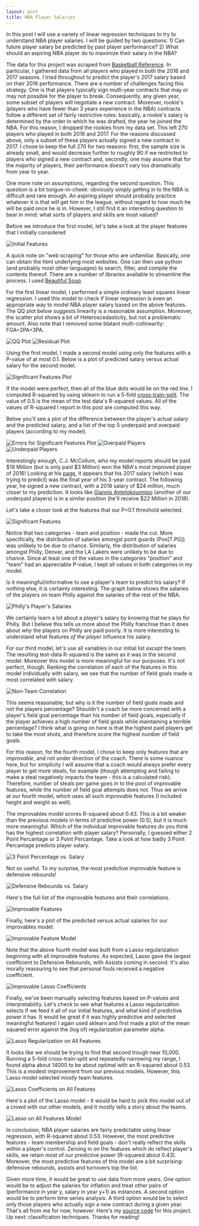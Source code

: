 ```yaml
---
layout: post
title: NBA Player Salaries
---
```


 In this post I will use a variety of linear regression techniques to try to understand NBA player salaries. I will be guided by two questions: 1) Can future player salary be predicted by past player performance? 2) What should an aspiring NBA player do to maximize their salary in the NBA? 

 The data for this project was scraped from [Basketball Reference](http://www.basketball-reference.com/). In particular, I gathered data from all players who played in both the 2016 and 2017 seasons. I tried throughout to predict the player's 2017 salary based on their 2016 performance. There are a number of challenges facing this strategy. One is that players typically sign mutli-year contracts that may or may not possible for the player to break. Consequently, any given year, some subset of players will negotiate a new contract. Moreover, rookie's (players who have fewer than 3 years experience in the NBA) contracts follow a different set of fairly restrictive rules: basically, a rookie's salary is determined by the order in which he was drafted, the year he joined the NBA. For this reason, I dropped the rookies from my data set. This left 270 players who played in both 2016 and 2017. For the reasons discussed above, only a subset of these players actually signed a new contract in 2017. I chose to keep the full 270 for two reasons: first, the sample size is already small, and would decrease further to roughly 90 if we restricted to players who signed a new contract and, secondly, one may assume that for the majority of players, their performance doesn't vary too dramatically from year to year.

 One more note on assumptions, regarding the second question. This question is a bit tongue-in-cheek: obviously simply getting in to the NBA is difficult and rare enough. An aspiring player should probably practice whatever it is that will get him in the league, without regard to how much he will be paid once he is in. However, I still find it an interesting question to bear in mind: what sorts of players and skills are most valued?

Before we introduce the first model, let's take a look at the player features that I initially considered

![Initial Features](https://raw.githubusercontent.com/michaelaaroncantrell/michaelaaroncantrell.github.io/master/_posts/post2/images/Feature_List.png)

 A quick note on "web scraping" for those who are unfamiliar. Basically, one can obtain the html underlying most websites. One can then use python (and probably most other languages) to search, filter, and compile the contents thereof. There are a number of libraries available to streamline the process. I used [Beautiful Soup](https://www.crummy.com/software/BeautifulSoup/).

For the first linear model, I performed a simple ordinary least squares linear regression. I used this model to check if linear regression is even an appropriate way to model NBA player salary based on the above features. The QQ plot below suggests linearity is a reasonable assumption. Moreover, the scatter plot shows a bit of Heteroscedasticity, but not a problematic amount. Also note that I removed some blatant multi-collinearity: FGA=2PA+3PA.

![QQ Plot](https://github.com/michaelaaroncantrell/michaelaaroncantrell.github.io/blob/master/_posts/post2/images/qq_plot.png?raw=true)
![Residual Plot](https://github.com/michaelaaroncantrell/michaelaaroncantrell.github.io/blob/master/_posts/post2/images/error-scatter.png?raw=true)

Using the first model, I made a second model using only the features with a P-value of at most 0.1. Below is a plot of predicted salary versus actual salary for the second model. 

![Significant Features Plot](https://github.com/michaelaaroncantrell/michaelaaroncantrell.github.io/blob/master/_posts/post2/images/sign-scatter-2.png?raw=true)

If the model were perfect, then all of the blue dots would lie on the red line. I computed R-squared by using sklearn to run a 5-fold [cross-train-split](http://scikit-learn.org/stable/modules/generated/sklearn.model_selection.train_test_split.html). The value of 0.5 is the mean of the test data's R-squared values. All of the values of R-squared I report in this post are computed this way. 

Below you'll see a plot of the difference between the player's actual salary and the predicted salary, and a list of the top 5 underpaid and overpaid players (according to my model).

![Errors for Significant Features Plot](https://raw.githubusercontent.com/michaelaaroncantrell/michaelaaroncantrell.github.io/master/_posts/post2/images/signif-errors.png?raw=true)
![Overpaid Players](https://raw.githubusercontent.com/michaelaaroncantrell/michaelaaroncantrell.github.io/master/_posts/post2/images/signif-overpaid.png?raw=true)![Underpaid Players](https://raw.githubusercontent.com/michaelaaroncantrell/michaelaaroncantrell.github.io/master/_posts/post2/images/signif-underpaid.png?raw=true)

 Interestingly enough, C.J. McCollum, who my model reports should be paid $18 Million (but is only paid $3 Million) won the NBA's most improved player of 2016! Looking at his [page](http://www.basketball-reference.com/players/m/mccolcj01.html), it appears that his 2017 salary (which I was trying to predict) was the final year of his 3-year contract. The following year, he signed a new contract, with a 2018 salary of $24 million, much closer to my prediction. It looks like [Giannis Antetokounmpo](http://www.basketball-reference.com/players/a/antetgi01.html) (another of our underpaid players) is in a similar position (he'll receive $22 Million in 2018).

Let's take a closer look at the features that our P<0.1 threshold selected. 

![Significant Features](https://raw.githubusercontent.com/michaelaaroncantrell/michaelaaroncantrell.github.io/master/_posts/post2/images/Signif-feats.png?raw=true)

Notice that two categories - team and position - made the cut. More specifically, the distribution of salaries amongst point guards (Pos[T.PG]) was unlikely to be due to chance. Similarly, the distribution of salaries amongst Philly, Denver, and the LA Lakers were unlikely to be due to chance. Since at least one of the values in the categories "position" and "team" had an appreciable P-value, I kept all values in both categories in my model.

Is it meaningful/informative to use a player's team to predict his salary? If nothing else, it is certainly interesting. The graph below shows the salaries of the players on team Philly against the salaries of the rest of the NBA. 

![Philly's Player's Salaries](https://github.com/michaelaaroncantrell/michaelaaroncantrell.github.io/blob/master/_posts/post2/images/PHI.png?raw=true)

We certainly learn a lot about a player's salary by knowing that he plays for Philly. But I believe this tells us more about the Philly franchise than it does about *why* the players on Philly are paid poorly. It is more interesting to understand what features *of the player* influence his salary.

For our third model, let's use all variables in our initial list *except* the team. The resulting test-data R-squared is the same as it was in the second model. Moreover this model is more meaningful for our purposes. It's not perfect, though. Ranking the correlation of each of the features in this model individually with salary, we see that the number of field goals made is most correlated with salary. 

![Non-Team Correlation](https://raw.githubusercontent.com/michaelaaroncantrell/michaelaaroncantrell.github.io/master/_posts/post2/images/non_team_correlation.png?raw=true)

This seems reasonable, but why is it the number of field goals made and not the players percentage? Shouldn't a coach be more concerned with a player's field goal percentage than his number of field goals, especially if the player achieves a high number of field goals while maintaining a terrible percentage? I think what is going on here is that the highest paid players get to take the most shots, and therefore score the highest number of field goals. 

For this reason, for the fourth model, I chose to keep only features that are *improvable*, and not under direction of the coach. There is some nuance here, but for simplicity I will assume that a coach would always prefer every player to get more steals, for example (though attempting and failing to make a steal negatively impacts the team - this is a calculated risk). Therefore, number of steals per game goes in to the pool of improvable features, while the number of field goal attempts does not. Thus we arrive at our fourth model, which uses all such *improvable* features (I included height and weight as well). 

The improvables model scores R-squared about 0.43. This is a bit weaker than the previous models in terms of predictive power (0.5), but it is much more meaningful. Which of the individual improvable features do you think has the highest correlation with player salary? Personally, I guessed either 2 Point Percantage or 3 Point Percantage. Take a look at how badly 3 Point Percantage predicts player salary.

![3 Point Percentage vs. Salary](https://raw.githubusercontent.com/michaelaaroncantrell/michaelaaroncantrell.github.io/master/_posts/post2/images/3PP-scatter.png?raw=true)

 Not so useful. To my surprise, the most predictive improvable feature is defensive rebounds! 

![Defensive Rebounds vs. Salary](https://raw.githubusercontent.com/michaelaaroncantrell/michaelaaroncantrell.github.io/master/_posts/post2/images/DRB-scatter.png?raw=true)

Here's the full list of the improvable features and their correlations.

![Improvable Features](https://raw.githubusercontent.com/michaelaaroncantrell/michaelaaroncantrell.github.io/master/_posts/post2/images/Impr-Feats-corr.png?raw=true)

 Finally, here's a plot of the predicted versus actual salaries for our improvables model. 

![Improvable Feature Model](https://raw.githubusercontent.com/michaelaaroncantrell/michaelaaroncantrell.github.io/master/_posts/post2/images/Impr-scatter.png?raw=true)

 Note that the above fourth model was built from a Lasso regularization beginning with all improvable features. As expected, Lasso gave the largest coefficient to Defensive Rebounds, with Assists coming in second. It's also morally reassuring to see that personal fouls received a negative coefficient.

![Improvable Lasso Coefficients](https://github.com/michaelaaroncantrell/michaelaaroncantrell.github.io/blob/master/_posts/post2/images/Impr-Lasso-coef.png?raw=true)

Finally, we've been manually selecting features based on P-values and interpretability. Let's check to see what features a Lasso regularization selects if we feed it all of our initial features, and what kind of predictive power it has. It would be great if it was highly predictive and selected meaningful features! I again used sklearn and first made a plot of the mean squared error against the (log of) regularization parameter alpha.

![Lasso Regularization on All Features](https://github.com/michaelaaroncantrell/michaelaaroncantrell.github.io/blob/master/_posts/post2/images/Lasso-alpha.png?raw=true)

It looks like we should be trying to find that second trough near 10,000. Running a 5-fold cross-train-split and repeatedly narrowing my range, I found alpha about 14000 to be about optimal with an R-squared about 0.53. This is a modest improvement from our previous models. However, this Lasso model selected *mostly* team features. 

![Lasso Coefficients on All Features](https://github.com/michaelaaroncantrell/michaelaaroncantrell.github.io/blob/master/_posts/post2/images/Lasso-features.png?raw=true)

Here's a plot of the Lasso model - it would be hard to pick this model out of a crowd with our other models, and it mostly tells a story about the teams.

![Lasso on All Features Model](https://github.com/michaelaaroncantrell/michaelaaroncantrell.github.io/blob/master/_posts/post2/images/Lasso-scatter.png?raw=true)

In conclusion, NBA player salaries are fairly predictable using linear regression, with R-squared about 0.53. However, the most predictive features - team membership and field goals - don't really reflect the skills within a player's control. Zeroing in on the features which do reflect player's skills, we retain most of our predictive power (R-squared about 0.43). Moreover, the most predictive features of this model are a bit surprising: defensive rebounds, assists and turnovers top the list.

Given more time, it would be great to use data from more years. One option would be to adjust the salaries for inflation and treat other pairs of (performance in year y, salary in year y+1) as instances. A second option would be to perform time series analysis. A third option would be to select only those players who actually sign a new contract during a given year. That's all from me for now, however. Here's my [source code](https://github.com/michaelaaroncantrell/Metis-Project2/blob/master/NBA_Player_Salaries.ipynb) for this project. Up next: classification techniques. Thanks for reading! 


